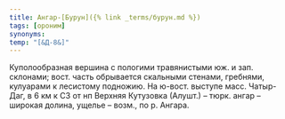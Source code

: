 ```yaml
---
title: Ангар-[Бурун]({% link _terms/бурун.md %})
tags: [ороним]
synonyms:
temp: "[&Д-8&]"
---
```


Куполообразная вершина с пологими травянистыми юж. и зап. склонами; вост. часть
обрывается скальными стенами, гребнями, кулуарами к лесистому подножию. На
ю-вост. выступе масс. Чатыр-Даг, в 6 км к СЗ от нп Верхняя Кутузовка (Алушт.) –
тюрк. ангар – широкая долина, ущелье – возм., по р. Ангара.
